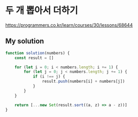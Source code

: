 # 두 개 뽑아서 더하기

https://programmers.co.kr/learn/courses/30/lessons/68644

## My solution

```js
function solution(numbers) {
	const result = []

	for (let i = 0; i < numbers.length; i += 1) {
		for (let j = 0; j < numbers.length; j += 1) {
			if (i !== j) {
				result.push(numbers[i] + numbers[j])
			}
		}
	}

	return [...new Set(result.sort((a, z) => a - z))]
}
```
